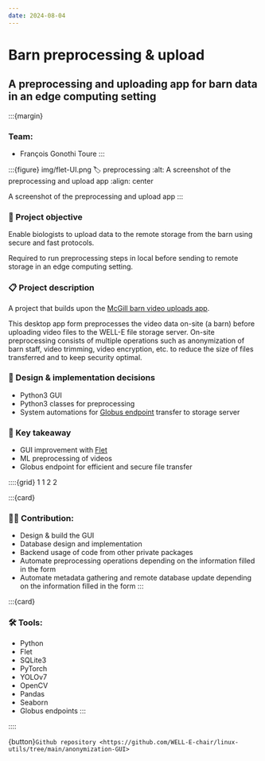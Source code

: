 ```yaml
---
date: 2024-08-04
---
```


# Barn preprocessing & upload

## A preprocessing and uploading app for barn data in an edge computing setting

:::{margin}
### Team:
* François Gonothi Toure
:::

:::{figure} img/flet-UI.png
:label: preprocessing
:alt: A screenshot of the preprocessing and upload app
:align: center

A screenshot of the preprocessing and upload app
:::

### 🎯 Project objective
Enable biologists to upload data to the remote storage from the barn using secure and fast protocols.

Required to run preprocessing steps in local before sending to remote storage in an edge computing setting.

### 📋 Project description
A project that builds upon the [McGill barn video uploads app](/posts/projects/interfaces/2024-06-05-rsync-GUI.md).

This desktop app form preprocesses the video data on-site (a barn) before uploading video files to the WELL-E file storage server.
On-site preprocessing consists of multiple operations such as anonymization of barn staff, video trimming, video encryption, etc. to reduce the size of files transferred and to keep security optimal.

### 🎨 Design & implementation decisions
* Python3 GUI
* Python3 classes for preprocessing
* System automations for [Globus endpoint](https://docs.globus.org/api/transfer/endpoints_and_collections/) transfer to storage server

### 🧾 Key takeaway
* GUI improvement with [Flet](https://flet.dev/)
* ML preprocessing of videos
* Globus endpoint for efficient and secure file transfer

::::{grid} 1 1 2 2

:::{card}

### 👨‍💻 Contribution:
* Design & build the GUI
* Database design and implementation
* Backend usage of code from other private packages
* Automate preprocessing operations depending on the information filled in the form
* Automate metadata gathering and remote database update depending on the information filled in the form
:::

:::{card}

### 🛠 Tools:
* Python
* Flet
* SQLite3
* PyTorch
* YOLOv7
* OpenCV
* Pandas
* Seaborn
* Globus endpoints
:::

::::

{button}`Github repository <https://github.com/WELL-E-chair/linux-utils/tree/main/anonymization-GUI>`